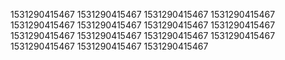 1531290415467
1531290415467
1531290415467
1531290415467
1531290415467
1531290415467
1531290415467
1531290415467
1531290415467
1531290415467
1531290415467
1531290415467
1531290415467
1531290415467
1531290415467